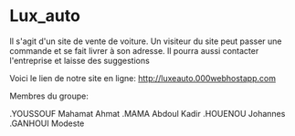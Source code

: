 # Lux_auto


Il s'agit d'un site de vente de voiture. Un visiteur du site peut passer une commande 
et se fait livrer à son adresse. Il pourra aussi contacter l'entreprise et laisse des suggestions 

Voici le lien de notre site en ligne: http://luxeauto.000webhostapp.com


Membres du groupe:

.YOUSSOUF Mahamat Ahmat
.MAMA Abdoul Kadir 
.HOUENOU Johannes
.GANHOUI Modeste
